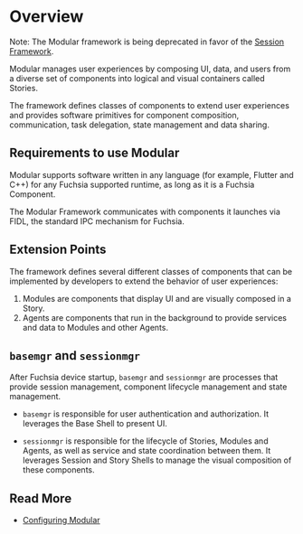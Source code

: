# Overview

Note: The Modular framework is being deprecated in favor of
the [Session Framework](/concepts/session/introduction.md).

Modular manages user experiences by composing UI, data, and users from a
diverse set of components into logical and visual containers called Stories.

The framework defines classes of components to extend user experiences and
provides software primitives for component composition, communication, task
delegation, state management and data sharing.

## Requirements to use Modular

Modular supports software written in any language (for example, Flutter and C++) for any
Fuchsia supported runtime, as long as it is a Fuchsia Component.

The Modular Framework communicates with components it launches via FIDL, the
standard IPC mechanism for Fuchsia.

## Extension Points

The framework defines several different classes of components that can be
implemented by developers to extend the behavior of user experiences:

1.  Modules are components that display UI and are visually
    composed in a Story.
1.  Agents are components that run in the background to provide
    services and data to Modules and other Agents.

## `basemgr` and `sessionmgr`

After Fuchsia device startup, `basemgr` and `sessionmgr` are processes that
provide session management, component lifecycle management and state management.

*   `basemgr` is responsible for user authentication and
    authorization. It leverages the Base Shell to present UI.

*   `sessionmgr` is responsible for the lifecycle of Stories,
    Modules and Agents, as well as service and state coordination between them.
    It leverages Session and Story Shells to manage the visual composition of
    these components.

## Read More

* [Configuring Modular](/development/modular/config.md)

